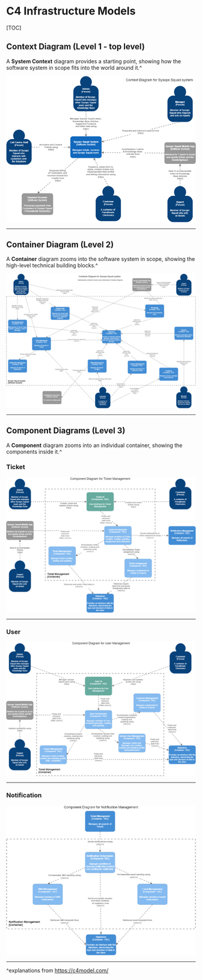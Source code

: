 # C4 Infrastructure Models

[TOC]

## Context Diagram (Level 1 - top level)

A **System Context** diagram provides a starting point, showing how the software system in scope fits into the world around it.^

![ContextDiagram](images/ContextDiagram.png)

------

## Container Diagram (Level 2)

A **Container** diagram zooms into the software system in scope, showing the high-level technical building blocks.^

![ContainerDiagram](images/ContainerDiagram.png)

------

## Component Diagrams (Level 3)

A **Component** diagram zooms into an individual container, showing the components inside it.^

### Ticket

![TicketComponentDiagram](images/TicketComponentDiagram.png)

------

### User

![UserComponentDiagram](images/UserComponentDiagram.png)

------

### Notification

![NotificationComponentDiagram](images/NotificationComponentDiagram.png)

------

^explanations from https://c4model.com/